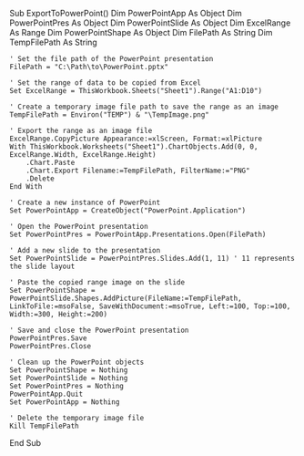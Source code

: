 Sub ExportToPowerPoint()
    Dim PowerPointApp As Object
    Dim PowerPointPres As Object
    Dim PowerPointSlide As Object
    Dim ExcelRange As Range
    Dim PowerPointShape As Object
    Dim FilePath As String
    Dim TempFilePath As String
    
    ' Set the file path of the PowerPoint presentation
    FilePath = "C:\Path\to\PowerPoint.pptx"
    
    ' Set the range of data to be copied from Excel
    Set ExcelRange = ThisWorkbook.Sheets("Sheet1").Range("A1:D10")
    
    ' Create a temporary image file path to save the range as an image
    TempFilePath = Environ("TEMP") & "\TempImage.png"
    
    ' Export the range as an image file
    ExcelRange.CopyPicture Appearance:=xlScreen, Format:=xlPicture
    With ThisWorkbook.Worksheets("Sheet1").ChartObjects.Add(0, 0, ExcelRange.Width, ExcelRange.Height)
        .Chart.Paste
        .Chart.Export Filename:=TempFilePath, FilterName:="PNG"
        .Delete
    End With
    
    ' Create a new instance of PowerPoint
    Set PowerPointApp = CreateObject("PowerPoint.Application")
    
    ' Open the PowerPoint presentation
    Set PowerPointPres = PowerPointApp.Presentations.Open(FilePath)
    
    ' Add a new slide to the presentation
    Set PowerPointSlide = PowerPointPres.Slides.Add(1, 11) ' 11 represents the slide layout
    
    ' Paste the copied range image on the slide
    Set PowerPointShape = PowerPointSlide.Shapes.AddPicture(FileName:=TempFilePath, LinkToFile:=msoFalse, SaveWithDocument:=msoTrue, Left:=100, Top:=100, Width:=300, Height:=200)
    
    ' Save and close the PowerPoint presentation
    PowerPointPres.Save
    PowerPointPres.Close
    
    ' Clean up the PowerPoint objects
    Set PowerPointShape = Nothing
    Set PowerPointSlide = Nothing
    Set PowerPointPres = Nothing
    PowerPointApp.Quit
    Set PowerPointApp = Nothing
    
    ' Delete the temporary image file
    Kill TempFilePath
End Sub
